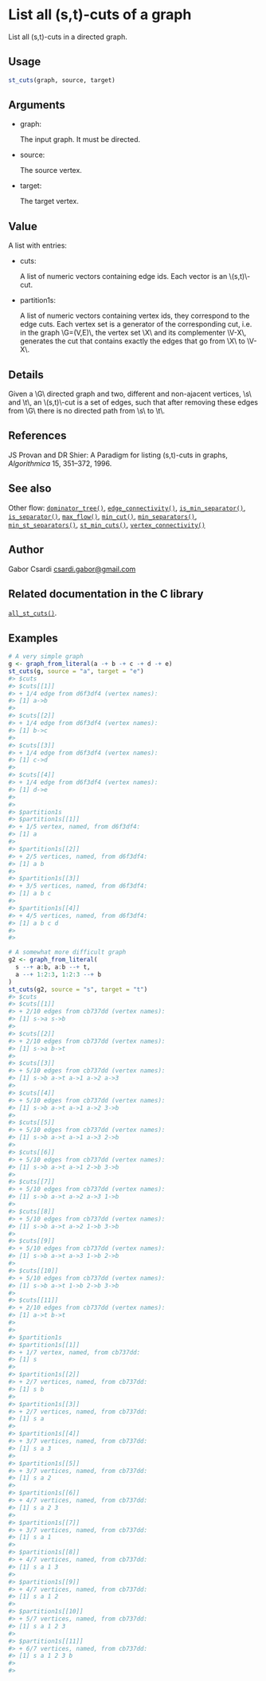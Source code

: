 # List all (s,t)-cuts of a graph

List all (s,t)-cuts in a directed graph.

## Usage

``` r
st_cuts(graph, source, target)
```

## Arguments

- graph:

  The input graph. It must be directed.

- source:

  The source vertex.

- target:

  The target vertex.

## Value

A list with entries:

- cuts:

  A list of numeric vectors containing edge ids. Each vector is an
  \\(s,t)\\-cut.

- partition1s:

  A list of numeric vectors containing vertex ids, they correspond to
  the edge cuts. Each vertex set is a generator of the corresponding
  cut, i.e. in the graph \\G=(V,E)\\, the vertex set \\X\\ and its
  complementer \\V-X\\, generates the cut that contains exactly the
  edges that go from \\X\\ to \\V-X\\.

## Details

Given a \\G\\ directed graph and two, different and non-ajacent
vertices, \\s\\ and \\t\\, an \\(s,t)\\-cut is a set of edges, such that
after removing these edges from \\G\\ there is no directed path from
\\s\\ to \\t\\.

## References

JS Provan and DR Shier: A Paradigm for listing (s,t)-cuts in graphs,
*Algorithmica* 15, 351–372, 1996.

## See also

Other flow:
[`dominator_tree()`](https://r.igraph.org/reference/dominator_tree.md),
[`edge_connectivity()`](https://r.igraph.org/reference/edge_connectivity.md),
[`is_min_separator()`](https://r.igraph.org/reference/is_min_separator.md),
[`is_separator()`](https://r.igraph.org/reference/is_separator.md),
[`max_flow()`](https://r.igraph.org/reference/max_flow.md),
[`min_cut()`](https://r.igraph.org/reference/min_cut.md),
[`min_separators()`](https://r.igraph.org/reference/min_separators.md),
[`min_st_separators()`](https://r.igraph.org/reference/min_st_separators.md),
[`st_min_cuts()`](https://r.igraph.org/reference/st_min_cuts.md),
[`vertex_connectivity()`](https://r.igraph.org/reference/vertex_connectivity.md)

## Author

Gabor Csardi <csardi.gabor@gmail.com>

## Related documentation in the C library

[`all_st_cuts()`](https://igraph.org/c/html/latest/igraph-Flows.html#igraph_all_st_cuts).

## Examples

``` r
# A very simple graph
g <- graph_from_literal(a -+ b -+ c -+ d -+ e)
st_cuts(g, source = "a", target = "e")
#> $cuts
#> $cuts[[1]]
#> + 1/4 edge from d6f3df4 (vertex names):
#> [1] a->b
#> 
#> $cuts[[2]]
#> + 1/4 edge from d6f3df4 (vertex names):
#> [1] b->c
#> 
#> $cuts[[3]]
#> + 1/4 edge from d6f3df4 (vertex names):
#> [1] c->d
#> 
#> $cuts[[4]]
#> + 1/4 edge from d6f3df4 (vertex names):
#> [1] d->e
#> 
#> 
#> $partition1s
#> $partition1s[[1]]
#> + 1/5 vertex, named, from d6f3df4:
#> [1] a
#> 
#> $partition1s[[2]]
#> + 2/5 vertices, named, from d6f3df4:
#> [1] a b
#> 
#> $partition1s[[3]]
#> + 3/5 vertices, named, from d6f3df4:
#> [1] a b c
#> 
#> $partition1s[[4]]
#> + 4/5 vertices, named, from d6f3df4:
#> [1] a b c d
#> 
#> 

# A somewhat more difficult graph
g2 <- graph_from_literal(
  s --+ a:b, a:b --+ t,
  a --+ 1:2:3, 1:2:3 --+ b
)
st_cuts(g2, source = "s", target = "t")
#> $cuts
#> $cuts[[1]]
#> + 2/10 edges from cb737dd (vertex names):
#> [1] s->a s->b
#> 
#> $cuts[[2]]
#> + 2/10 edges from cb737dd (vertex names):
#> [1] s->a b->t
#> 
#> $cuts[[3]]
#> + 5/10 edges from cb737dd (vertex names):
#> [1] s->b a->t a->1 a->2 a->3
#> 
#> $cuts[[4]]
#> + 5/10 edges from cb737dd (vertex names):
#> [1] s->b a->t a->1 a->2 3->b
#> 
#> $cuts[[5]]
#> + 5/10 edges from cb737dd (vertex names):
#> [1] s->b a->t a->1 a->3 2->b
#> 
#> $cuts[[6]]
#> + 5/10 edges from cb737dd (vertex names):
#> [1] s->b a->t a->1 2->b 3->b
#> 
#> $cuts[[7]]
#> + 5/10 edges from cb737dd (vertex names):
#> [1] s->b a->t a->2 a->3 1->b
#> 
#> $cuts[[8]]
#> + 5/10 edges from cb737dd (vertex names):
#> [1] s->b a->t a->2 1->b 3->b
#> 
#> $cuts[[9]]
#> + 5/10 edges from cb737dd (vertex names):
#> [1] s->b a->t a->3 1->b 2->b
#> 
#> $cuts[[10]]
#> + 5/10 edges from cb737dd (vertex names):
#> [1] s->b a->t 1->b 2->b 3->b
#> 
#> $cuts[[11]]
#> + 2/10 edges from cb737dd (vertex names):
#> [1] a->t b->t
#> 
#> 
#> $partition1s
#> $partition1s[[1]]
#> + 1/7 vertex, named, from cb737dd:
#> [1] s
#> 
#> $partition1s[[2]]
#> + 2/7 vertices, named, from cb737dd:
#> [1] s b
#> 
#> $partition1s[[3]]
#> + 2/7 vertices, named, from cb737dd:
#> [1] s a
#> 
#> $partition1s[[4]]
#> + 3/7 vertices, named, from cb737dd:
#> [1] s a 3
#> 
#> $partition1s[[5]]
#> + 3/7 vertices, named, from cb737dd:
#> [1] s a 2
#> 
#> $partition1s[[6]]
#> + 4/7 vertices, named, from cb737dd:
#> [1] s a 2 3
#> 
#> $partition1s[[7]]
#> + 3/7 vertices, named, from cb737dd:
#> [1] s a 1
#> 
#> $partition1s[[8]]
#> + 4/7 vertices, named, from cb737dd:
#> [1] s a 1 3
#> 
#> $partition1s[[9]]
#> + 4/7 vertices, named, from cb737dd:
#> [1] s a 1 2
#> 
#> $partition1s[[10]]
#> + 5/7 vertices, named, from cb737dd:
#> [1] s a 1 2 3
#> 
#> $partition1s[[11]]
#> + 6/7 vertices, named, from cb737dd:
#> [1] s a 1 2 3 b
#> 
#> 
```
